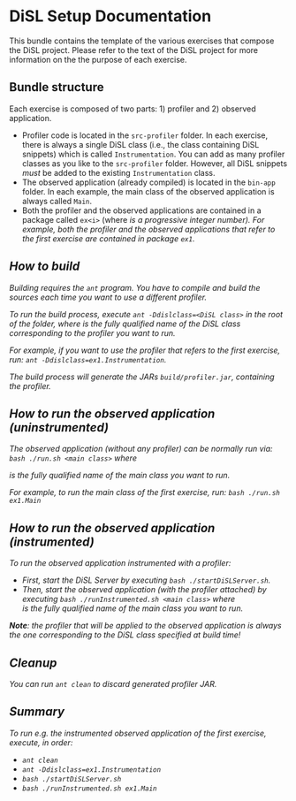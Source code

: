 # DiSL Setup Documentation

This bundle contains the template of the various exercises that compose the DiSL project.
Please refer to the text of the DiSL project for more information on the the purpose of each exercise.

## Bundle structure
Each exercise is composed of two parts: 1) profiler and 2) observed application.
- Profiler code is located in the `src-profiler` folder. In each exercise, there is always a single DiSL class (i.e., the class containing DiSL snippets) which is called `Instrumentation`. You can add as many profiler classes as you like to the `src-profiler` folder. However, all DiSL snippets *must* be added to the existing `Instrumentation` class.
- The observed application (already compiled) is located in the `bin-app` folder. In each example, the main class of the observed application is always called `Main`.
- Both the profiler and the observed applications are contained in a package called `ex<i>` (where <i> is a progressive integer number). For example, both the profiler and the observed applications that refer to the first exercise are contained in package `ex1`.

## How to build
Building requires the `ant` program.
You have to compile and build the sources each time you want to use a different profiler.

To run the build process, execute
`ant -Ddislclass=<DiSL class>`
in the root of the folder, where *<DiSL class>* is the fully qualified name of the DiSL class corresponding to the profiler you want to run.

For example, if you want to use the profiler that refers to the first exercise, run:
`ant -Ddislclass=ex1.Instrumentation`.

The build process will generate the JARs  `build/profiler.jar`, containing the profiler.


## How to run the observed application (uninstrumented)
The observed application (without any profiler) can be normally run via:
`bash ./run.sh <main class>`
where *<main class>* is the fully qualified name of the main class you want to run.

For example, to run the main class of the first exercise, run:
`bash ./run.sh ex1.Main`


## How to run the observed application (instrumented)
To run the observed application instrumented with a profiler:

- *First*, start the DiSL Server by executing `bash ./startDiSLServer.sh`.
- *Then*, start the observed application (with the profiler attached) by executing `bash ./runInstrumented.sh <main class>`
where *<main class>* is the fully qualified name of the main class you want to run.

**Note**: the profiler that will be applied to the observed application is *always* the one corresponding to the DiSL class specified at build time!


## Cleanup
You can run `ant clean` to discard generated profiler JAR.


## Summary
To run e.g. the instrumented observed application of the first exercise, execute, in order:

- `ant clean`
- `ant -Ddislclass=ex1.Instrumentation`
- `bash ./startDiSLServer.sh`
- `bash ./runInstrumented.sh ex1.Main`
